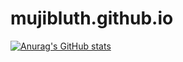 # mujibluth.github.io
[![Anurag's GitHub stats](https://github-readme-stats.vercel.app/api?username=mujibluth)](https://github.com/anuraghazra/github-readme-stats)